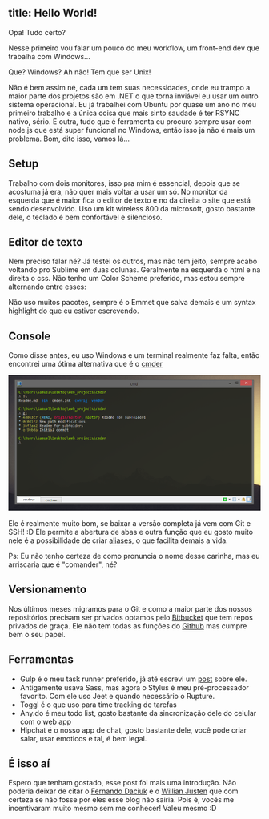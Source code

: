 title: Hello World!
---

Opa! Tudo certo?

Nesse primeiro vou falar um pouco do meu workflow, um front-end dev que trabalha com Windows...

<!-- more -->

Que? Windows? Ah não! Tem que ser Unix!

Não é bem assim né, cada um tem suas necessidades, onde eu trampo a maior parte dos projetos são em .NET o que torna inviável eu usar um outro sistema operacional. Eu já trabalhei com Ubuntu por quase um ano no meu primeiro trabalho e a única coisa que mais sinto saudade é ter RSYNC nativo, sério.
E outra, tudo que é ferramenta eu procuro sempre usar com node.js que está super funcional no Windows, então isso já não é mais um problema.
Bom, dito isso, vamos lá...

## Setup

Trabalho com dois monitores, isso pra mim é essencial, depois que se acostuma já era, não quer mais voltar a usar um só.
No monitor da esquerda que é maior fica o editor de texto e no da direita o site que está sendo desenvolvido.
Uso um kit wireless 800 da microsoft, gosto bastante dele, o teclado é bem confortável e silencioso.

## Editor de texto

Nem preciso falar né? Já testei os outros, mas não tem jeito, sempre acabo voltando pro Sublime em duas colunas. Geralmente na esquerda o html e na direita o css.
Não tenho um Color Scheme preferido, mas estou sempre alternando entre esses:

Não uso muitos pacotes, sempre é o Emmet que salva demais e um syntax highlight do que eu estiver escrevendo.

## Console

Como disse antes, eu uso Windows e um terminal realmente faz falta, então encontrei uma ótima alternativa que é o [cmder](http://bliker.github.io/cmder/)

![Exemplo do cmder](/img/posts/2015/cmder.png)

Ele é realmente muito bom, se baixar a versão completa já vem com Git e SSH! :D
Ele permite a abertura de abas e outra função que eu gosto muito nele é a possibilidade de criar [aliases](https://github.com/bliker/cmder#features), o que facilita demais a vida.

Ps: Eu não tenho certeza de como pronuncia o nome desse carinha, mas eu arriscaria que é "comander", né?

## Versionamento

Nos últimos meses migramos para o Git e como a maior parte dos nossos repositórios precisam ser privados optamos pelo [Bitbucket]() que tem repos privados de graça. Ele não tem todas as funções do [Github]() mas cumpre bem o seu papel.

## Ferramentas
- Gulp é o meu task runner preferido, já até escrevi um [post](http://www.princiweb.com.br/blog/front-end/ferramentas/criando-um-workflow-mais-produtivo-com-o-gulpjs.html) sobre ele.
- Antigamente usava Sass, mas agora o Stylus é meu pré-processador favorito. Com ele uso Jeet e quando necessário o Rupture.
- Toggl é o que uso para time tracking de tarefas
- Any.do é meu todo list, gosto bastante da sincronização dele do celular com o web app
- Hipchat é o nosso app de chat, gosto bastante dele, você pode criar salar, usar emoticos e tal, é bem legal.

## É isso aí

Espero que tenham gostado, esse post foi mais uma introdução. Não poderia deixar de citar o [Fernando Daciuk](http://blog.da2k.com.br/) e o [Willian Justen](http://willianjusten.com.br/) que com certeza se não fosse por eles esse blog não sairia. Pois é, vocês me incentivaram muito mesmo sem me conhecer! Valeu mesmo :D